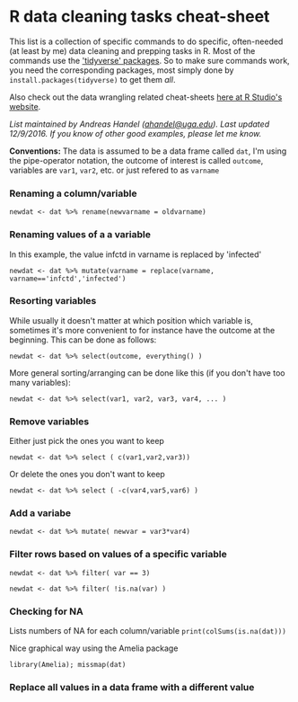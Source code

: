 # R data cleaning tasks cheat-sheet

This list is a collection of specific commands to do specific, often-needed (at least by me) data cleaning and prepping tasks in R. Most of the commands use the ['tidyverse' packages](https://github.com/hadley/tidyverse). So to make sure commands work, you need the corresponding packages, most simply done by `install.packages(tidyverse)` to get them _all_.

Also check out the data wrangling related cheat-sheets [here at R Studio's website](https://www.rstudio.com/resources/cheatsheets/).

*List maintained by Andreas Handel (ahandel@uga.edu). Last updated 12/9/2016.*
*If you know of other good examples, please let me know.*


__Conventions:__ The data is assumed to be a data frame called `dat`, I'm using the pipe-operator notation, the outcome of interest is called `outcome`, variables are `var1`, `var2`, etc. or just refered to as `varname`


### Renaming a column/variable
`newdat <- dat %>% rename(newvarname = oldvarname)`  


### Renaming values of a a variable
In this example, the value infctd in varname is replaced by 'infected'

`newdat <- dat %>% mutate(varname = replace(varname, varname=='infctd','infected')`  


### Resorting variables
While usually it doesn't matter at which position which variable is, sometimes it's more convenient to for instance have the outcome at the beginning. This can be done as follows:

`newdat <- dat %>% select(outcome, everything() )`

More general sorting/arranging can be done like this (if you don't have too many variables):

`newdat <- dat %>% select(var1, var2, var3, var4, ... )`


### Remove variables
Either just pick the ones you want to keep

`newdat <- dat %>% select ( c(var1,var2,var3))`

Or delete the ones you don't want to keep

`newdat <- dat %>% select ( -c(var4,var5,var6) )`

### Add a variabe

`newdat <- dat %>% mutate( newvar = var3*var4)`

### Filter rows based on values of a specific variable

`newdat <- dat %>% filter( var == 3)`

`newdat <- dat %>% filter( !is.na(var) )`


### Checking for NA

Lists numbers of NA for each column/variable
`print(colSums(is.na(dat)))` 

Nice graphical way using the Amelia package

`library(Amelia); missmap(dat)`

### Replace all values in a data frame with a different value



